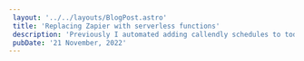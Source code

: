 ```yaml
---
 layout: '../../layouts/BlogPost.astro'
 title: 'Replacing Zapier with serverless functions'
 description: 'Previously I automated adding callendly schedules to todoist as tasks using Zapier. But after the TKYT session with Jason Lengstorf on serverless functions, I decided to take a stab at swapping Zapier for serverless functions.'
 pubDate: '21 November, 2022'
---
```

